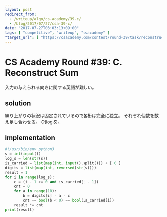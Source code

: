 ```yaml
---
layout: post
redirect_from:
  - /writeup/algo/cs-academy/39-c/
  - /blog/2017/07/27/csa-39-c/
date: "2017-07-27T03:03:13+09:00"
tags: [ "competitive", "writeup", "csacademy" ]
"target_url": [ "https://csacademy.com/contest/round-39/task/reconstruct-sum/" ]
---
```


# CS Academy Round #39: C. Reconstruct Sum

入力の与えられる向きに関する英語が難しい。

## solution

繰り上がりの状況は固定されているので各桁は完全に独立。
それぞれ個数を数え足し合わせる。
$O(\log S)$。

## implementation

``` python
#!/usr/bin/env python3
s = int(input())
log_s = len(str(s))
is_carried = list(map(int, input().split())) + [ 0 ]
digits = list(map(int, reversed(str(s))))
result = 1
for i in range(log_s):
    c = (i - 1 >= 0 and is_carried[i - 1])
    cnt = 0
    for a in range(10):
        b = digits[i] - a - c
        cnt += bool(b < 0) == bool(is_carried[i])
    result *= cnt
print(result)
```
